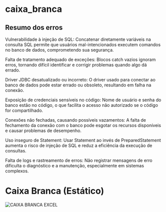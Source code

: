 # caixa_branca

## Resumo dos erros

Vulnerabilidade à injeção de SQL:
Concatenar diretamente variáveis na consulta SQL permite que usuários mal-intencionados executem comandos no banco de dados, comprometendo sua segurança.

Falta de tratamento adequado de exceções:
Blocos catch vazios ignoram erros, tornando difícil identificar e corrigir problemas quando algo dá errado.

Driver JDBC desatualizado ou incorreto:
O driver usado para conectar ao banco de dados pode estar errado ou obsoleto, resultando em falha na conexão.

Exposição de credenciais sensíveis no código:
Nome de usuário e senha do banco estão no código, o que facilita o acesso não autorizado se o código for compartilhado.

Conexões não fechadas, causando possíveis vazamentos:
A falta de fechamento da conexão com o banco pode esgotar os recursos disponíveis e causar problemas de desempenho.

Uso inseguro de Statement:
Usar Statement ao invés de PreparedStatement aumenta o risco de injeção de SQL e reduz a eficiência da execução de consultas.

Falta de logs e rastreamento de erros:
Não registrar mensagens de erro dificulta o diagnóstico e a manutenção, especialmente em sistemas complexos.

# Caixa Branca (Estático)
![CAIXA BRANCA EXCEL](https://github.com/user-attachments/assets/da0b80df-8958-44bb-b93b-79e72406fbdf)

